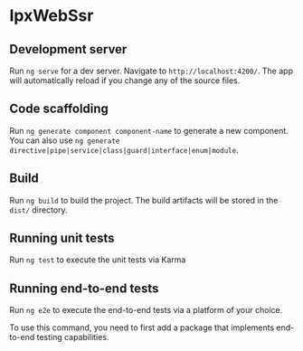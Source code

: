# IpxWebSsr
## Development server

Run `ng serve` for a dev server. Navigate to `http://localhost:4200/`. The app will automatically reload if you change any of the source files.

## Code scaffolding

Run `ng generate component component-name` to generate a new component. You can also use `ng generate directive|pipe|service|class|guard|interface|enum|module`.

## Build

Run `ng build` to build the project. The build artifacts will be stored in the `dist/` directory.

## Running unit tests

Run `ng test` to execute the unit tests via Karma

## Running end-to-end tests

Run `ng e2e` to execute the end-to-end tests via a platform of your choice. 

To use this command, you need to first add a package that implements end-to-end testing capabilities.

